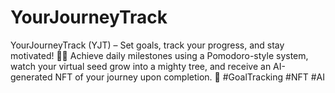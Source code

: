 # YourJourneyTrack
YourJourneyTrack (YJT) – Set goals, track your progress, and stay motivated! 🌱✨ Achieve daily milestones using a Pomodoro-style system, watch your virtual seed grow into a mighty tree, and receive an AI-generated NFT of your journey upon completion. 🚀 #GoalTracking #NFT #AI

